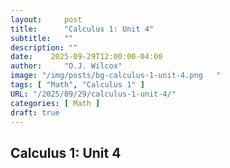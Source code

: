 ```yaml
---
layout:     post
title:      "Calculus 1: Unit 4"
subtitle:   ""
description: ""
date:    2025-09-29T12:00:00-04:00
author:     "O.J. Wilcox"
image: "/img/posts/bg-calculus-1-unit-4.png   "
tags: [ "Math", "Calculus 1" ]
URL: "/2025/09/29/calculus-1-unit-4/"
categories: [ Math ]
draft: true
---
```


## Calculus 1: Unit 4

